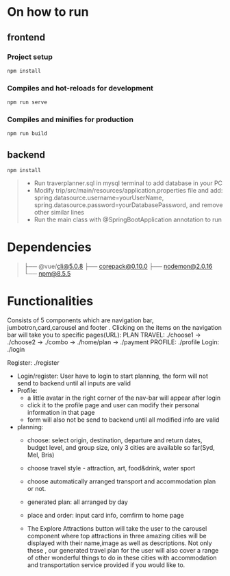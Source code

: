 # On how to run
## frontend

### Project setup
```
npm install
```

### Compiles and hot-reloads for development
```
npm run serve
```

### Compiles and minifies for production
```
npm run build   
```
## backend
```
npm install
```
>* Run traverplanner.sql in mysql terminal to add database in your PC
>* Modify trip/src/main/resources/application.properties file and add: spring.datasource.username=yourUserName, spring.datasource.password=yourDatabasePassword, and remove other similar lines
>* Run the main class with @SpringBootApplication annotation to run

# Dependencies

> ├── @vue/cli@5.0.8
> ├── corepack@0.10.0
> ├── nodemon@2.0.16
> └── npm@8.5.5


# Functionalities
Consists of 5 components which are navigation bar, jumbotron,card,carousel and footer .
Clicking on the items on the navigation bar will take you to specific pages(URL):
PLAN TRAVEL: ./choose1 -> ./choose2 -> ./combo -> ./home/plan -> ./payment
PROFILE: ./profile
Login: ./login

Register: ./register
* Login/register: User have to login to start planning, the form will not send to backend until all inputs are valid
* Profile: 
  * a little avatar in the right corner of the nav-bar will appear after login
  * click it to the profile page and user can modify their personal information in that page
  * form will also not be send to backend until all modified info are valid
* planning:
  * choose: select origin, destination, departure and return dates, budget level, and group size, only 3 cities are available so far(Syd, Mel, Bris)
  * choose travel style - attraction, art, food&drink, water sport
  * choose automatically arranged transport and accommodation plan or not.
  * generated plan: all arranged by day
  * place and order: input card info, comfirm to home page
    
  * The Explore Attractions button will take the user to the carousel component where top attractions in three amazing cities will be displayed
    with their name,image  as well as descriptions. Not only these , our generated travel plan for the user will also cover a range of other
    wonderful things to do in these cities with accommodation and transportation service provided if you would like to.

<!-- ## The home page

Consists of 5 components which are navigation bar, jumbotron,card,carousel and footer .

Clicking on the items on the navigation bar will take you to specific pages(URL):

PLAN TRAVEL: ./choose1 -> ./choose2 -> ./combo -> ./home/plan -> ./payment

PROFILE: ./profile

Login: ./login

Register: ./register




The Explore Attractions button will take the user to the carousel component where top attractions in three amazing cities will be displayed 
with their name,image  as well as descriptions. Not only these , our generated travel plan for the user will also cover a range of other
wonderful things to do in these cities with accommodation and transportation service provided if you would like to.

The card component  shows top 3 cities in Australia this application contains -Sydney,Melbourne and Brisbane. 
Iconic Scenery of each city is displayed on the top of the card with the the second half being the city brief.
Clicking on the Check Weather button at the bottom will generate a diagram that depicts the weather conditions in the next few days.

There are 2 links on the footer bar, by clicking which can take the user to the specific page which is application-based.



## Plan page:

Based on the parameters that has been selected by the user which involves startday, endday ,departure city,destination city,
group size, travel style,travel mode, a humanistic plan will be automatically generated .On this page, the user can clearly view 
potential accommodation, transportation and things to do. By clicking on the Proceed to Payment button at the bottom will take users 
to the payment page where they can view the total price of their travel plan and pay for it. -->






